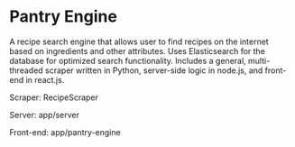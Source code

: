 # Pantry Engine
A recipe search engine that allows user to find recipes on the internet based on ingredients and other attributes. Uses Elasticsearch for the database for optimized search functionality. Includes a general, multi-threaded scraper written in Python, server-side logic in node.js, and front-end in react.js.

  Scraper: RecipeScraper 
  
  Server: app/server
  
  Front-end: app/pantry-engine
  
